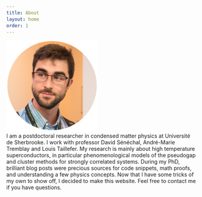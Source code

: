 ```yaml
---
title: About
layout: home
order: 1
---
```


<img class="center" src="/IMG/profile.png" width="240px" alt="hi" class="inline">

<div class="narrow">
I am a postdoctoral researcher in condensed matter physics at Université de Sherbrooke. I work with professor David Sénéchal, André-Marie Tremblay and Louis Taillefer. My research is mainly about high temperature superconductors, in particular phenomenological models of the pseudogap and cluster methods for strongly correlated systems. During my PhD, brilliant blog posts were precious sources for code snippets, math proofs, and understanding a few physics concepts. Now that I have some tricks of my own to show off, I decided to make this website. Feel free to contact me if you have questions.
</div>
